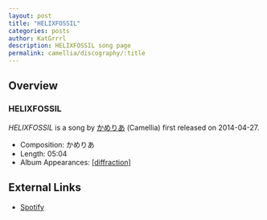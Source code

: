 ```yaml
---
layout: post
title: "HELIXFOSSIL"
categories: posts
author: KatGrrrl
description: HELIXFOSSIL song page
permalink: camellia/discography/:title
---
```


## Overview

### HELIXFOSSIL

*HELIXFOSSIL* is a song by [かめりあ](/camellia) (Camellia) first released on 2014-04-27.

* Composition: かめりあ
* Length: 05:04
* Album Appearances: [\[diffraction\]](/camellia/albums/diffraction)

## External Links

* [Spotify](https://open.spotify.com/track/3F4mZgnVRzXZfHXtbGzs6E?si=d282ed703d0f4024)
